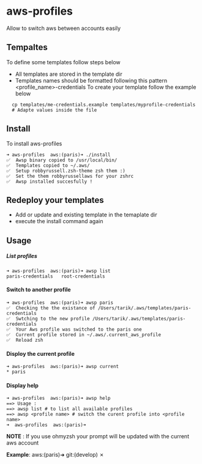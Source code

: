 # aws-profiles
Allow to switch aws between accounts easily

## Tempaltes
  To define some templates follow steps below
  
  * All templates are stored in the template dir
  * Templates names should be formatted following this pattern <profile_name>-credentials
  To create your template follow the example below
  
  ```
    cp templates/me-credentials.example templates/myprofile-credentials
    # Adapte values inside the file
  ```
  
## Install

  To install aws-profiles

```
➜ aws-profiles  aws:(paris)➜ ./install  
✅  Awsp binary copied to /usr/local/bin/ 
✅  Templates copied to ~/.aws/ 
✅  Setup robbyrussell.zsh-theme zsh them :)
✅  Set the them robbyrussellaws for your zshrc  
✅  Awsp installed succesfully !
```  
  
## Redeploy your templates
  * Add or update and existing template in the temaplate dir
  * execute the install command again
  
## Usage
##### List profiles
```
➜ aws-profiles  aws:(paris)➜ awsp list
paris-credentials	root-credentials
```

#### Switch to another profile

```
➜ aws-profiles  aws:(paris)➜ awsp paris
✅  Checking the the existance of /Users/tarik/.aws/templates/paris-credentials
✅  Swtching to the new profile /Users/tarik/.aws/templates/paris-credentials
✅  Your Aws profile was switched to the paris one
✅  Current profile stored in ~/.aws/.current_aws_profile
✅  Reload zsh
```

#### Disploy the current profile

```
➜ aws-profiles  aws:(paris)➜ awsp current
* paris
```
#### Display help

```
➜ aws-profiles  aws:(paris)➜ awsp help
==> Usage :
==> awsp list # to list all available profiles
==> awsp <profile name> # switch the curent profile into <profile name> 
➜  aws-profiles  aws:(paris)➜ 

```

**NOTE** : If you use ohmyzsh your prompt will be updated with the current aws account

**Example**: aws:(paris)➜  git:(develop) ✗